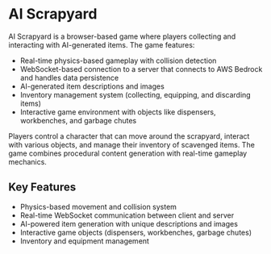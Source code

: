 # AI Scrapyard

AI Scrapyard is a browser-based game where players collecting and interacting with AI-generated items. The game features:

- Real-time physics-based gameplay with collision detection
- WebSocket-based connection to a server that connects to AWS Bedrock and handles data persistence
- AI-generated item descriptions and images
- Inventory management system (collecting, equipping, and discarding items)
- Interactive game environment with objects like dispensers, workbenches, and garbage chutes

Players control a character that can move around the scrapyard, interact with various objects, and manage their inventory of scavenged items. The game combines procedural content generation with real-time gameplay mechanics.

## Key Features

- Physics-based movement and collision system
- Real-time WebSocket communication between client and server
- AI-powered item generation with unique descriptions and images
- Interactive game objects (dispensers, workbenches, garbage chutes)
- Inventory and equipment management